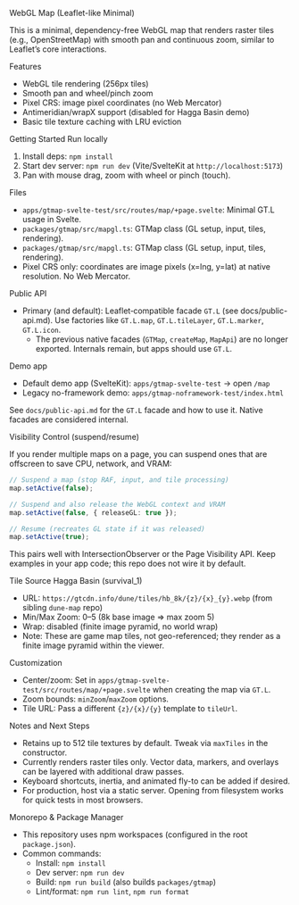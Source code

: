 WebGL Map (Leaflet-like Minimal)

This is a minimal, dependency-free WebGL map that renders raster tiles (e.g., OpenStreetMap) with smooth pan and continuous zoom, similar to Leaflet’s core interactions.

Features

- WebGL tile rendering (256px tiles)
- Smooth pan and wheel/pinch zoom
- Pixel CRS: image pixel coordinates (no Web Mercator)
- Antimeridian/wrapX support (disabled for Hagga Basin demo)
- Basic tile texture caching with LRU eviction

Getting Started
Run locally

1. Install deps: `npm install`
2. Start dev server: `npm run dev` (Vite/SvelteKit at `http://localhost:5173`)
3. Pan with mouse drag, zoom with wheel or pinch (touch).

Files

- `apps/gtmap-svelte-test/src/routes/map/+page.svelte`: Minimal GT.L usage in Svelte.
- `packages/gtmap/src/mapgl.ts`: GTMap class (GL setup, input, tiles, rendering).
- `packages/gtmap/src/mapgl.ts`: GTMap class (GL setup, input, tiles, rendering).
- Pixel CRS only: coordinates are image pixels (x=lng, y=lat) at native resolution. No Web Mercator.

Public API

- Primary (and default): Leaflet‑compatible facade `GT.L` (see docs/public-api.md). Use factories like `GT.L.map`, `GT.L.tileLayer`, `GT.L.marker`, `GT.L.icon`.
  - The previous native facades (`GTMap`, `createMap`, `MapApi`) are no longer exported. Internals remain, but apps should use `GT.L`.

Demo app

- Default demo app (SvelteKit): `apps/gtmap-svelte-test` → open `/map`
- Legacy no-framework demo: `apps/gtmap-noframework-test/index.html`

See `docs/public-api.md` for the `GT.L` facade and how to use it. Native facades are considered internal.

Visibility Control (suspend/resume)

If you render multiple maps on a page, you can suspend ones that are offscreen to save CPU, network, and VRAM:

```ts
// Suspend a map (stop RAF, input, and tile processing)
map.setActive(false);

// Suspend and also release the WebGL context and VRAM
map.setActive(false, { releaseGL: true });

// Resume (recreates GL state if it was released)
map.setActive(true);
```

This pairs well with IntersectionObserver or the Page Visibility API. Keep examples in your app code; this repo does not wire it by default.

Tile Source
Hagga Basin (survival_1)

- URL: `https://gtcdn.info/dune/tiles/hb_8k/{z}/{x}_{y}.webp` (from sibling `dune-map` repo)
- Min/Max Zoom: 0–5 (8k base image => max zoom 5)
- Wrap: disabled (finite image pyramid, no world wrap)
- Note: These are game map tiles, not geo-referenced; they render as a finite image pyramid within the viewer.

Customization

- Center/zoom: Set in `apps/gtmap-svelte-test/src/routes/map/+page.svelte` when creating the map via `GT.L`.
- Zoom bounds: `minZoom`/`maxZoom` options.
- Tile URL: Pass a different `{z}/{x}/{y}` template to `tileUrl`.

Notes and Next Steps

- Retains up to 512 tile textures by default. Tweak via `maxTiles` in the constructor.
- Currently renders raster tiles only. Vector data, markers, and overlays can be layered with additional draw passes.
- Keyboard shortcuts, inertia, and animated fly-to can be added if desired.
- For production, host via a static server. Opening from filesystem works for quick tests in most browsers.

Monorepo & Package Manager

- This repository uses npm workspaces (configured in the root `package.json`).
- Common commands:
  - Install: `npm install`
  - Dev server: `npm run dev`
  - Build: `npm run build` (also builds `packages/gtmap`)
  - Lint/format: `npm run lint`, `npm run format`
